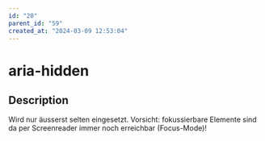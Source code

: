 ```yaml
---
id: "20"
parent_id: "59"
created_at: "2024-03-09 12:53:04"
---
```


# aria-hidden

## Description

Wird nur äusserst selten eingesetzt. Vorsicht: fokussierbare Elemente sind da per Screenreader immer noch erreichbar (Focus-Mode)!